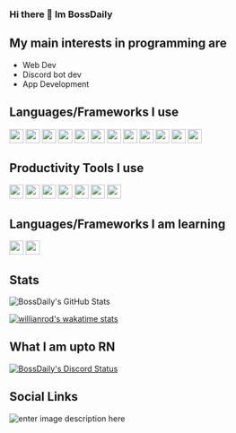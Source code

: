 
### Hi there 👋 Im BossDaily

## My main interests in programming are 
- Web Dev
- Discord bot dev
- App Development
## Languages/Frameworks I use
<img src="https://cdn.jsdelivr.net/gh/devicons/devicon/icons/javascript/javascript-original.svg" height="25" width="25" />  <img src="https://cdn.jsdelivr.net/gh/devicons/devicon/icons/typescript/typescript-original.svg" height="25" width="25" /> <img src="https://cdn.jsdelivr.net/gh/devicons/devicon/icons/nodejs/nodejs-original.svg" height="25" width="25" />  <img src="https://cdn.jsdelivr.net/gh/devicons/devicon/icons/discordjs/discordjs-original.svg" height="25" width="25" />  <img src="https://cdn.jsdelivr.net/gh/devicons/devicon/icons/html5/html5-original.svg" height="25" width="25" />  <img src="https://cdn.jsdelivr.net/gh/devicons/devicon/icons/css3/css3-original.svg" height="25" width="25" />  <img src="https://cdn.jsdelivr.net/gh/devicons/devicon/icons/git/git-original.svg" height="25" width="25" /> 
<img src="https://cdn.jsdelivr.net/gh/devicons/devicon/icons/mysql/mysql-original.svg" height="25" width="25"/> 
<img src="https://cdn.jsdelivr.net/gh/devicons/devicon/icons/react/react-original.svg" height="25" width="25"/> 
<img src="https://cdn.jsdelivr.net/gh/devicons/devicon/icons/tailwindcss/tailwindcss-plain.svg" height="25" width="25"/> 
<img src="https://cdn.icon-icons.com/icons2/2148/PNG/512/prisma_icon_132076.png" height="25" width="25"/> 
<img src="https://cdn.jsdelivr.net/gh/devicons/devicon/icons/nextjs/nextjs-line.svg" height="25" width="25"/> 

## Productivity Tools I use
<img src="https://cdn.jsdelivr.net/gh/devicons/devicon/icons/windows8/windows8-original.svg" height="25" width="25"/> <img src="https://upload.wikimedia.org/wikipedia/commons/9/9c/IntelliJ_IDEA_Icon.svg" height="25" width="25"/> <img src="https://cdn.jsdelivr.net/gh/devicons/devicon/icons/vscode/vscode-original.svg" height="25" width="25"/>  <img src="https://img.icons8.com/material-outlined/30/000000/github.png" height="25" width="25"/>  <img src="https://cdn.jsdelivr.net/gh/devicons/devicon/icons/trello/trello-plain.svg" height="25" width="25"/> <img src="https://1v5ymx3zt3y73fq5gy23rtnc-wpengine.netdna-ssl.com/wp-content/uploads/2021/06/gitkraken-keif-mono-teal-sq.svg" height="25" width="25"/> <img src="https://yt3.ggpht.com/ytc/AKedOLTcIl6kKt3lEPJEySUf_hpHiKDKiFeo9eWPReLysQ=s88-c-k-c0x00ffffff-no-rj" height="25" width="25"/> 
## Languages/Frameworks I am learning
 <img src="https://cdn.jsdelivr.net/gh/devicons/devicon/icons/cplusplus/cplusplus-plain.svg" height="25" width="25"/> <img src="https://cdn.jsdelivr.net/gh/devicons/devicon/icons/svelte/svelte-original.svg" height="25" width="25"/>

## Stats
![BossDaily's GitHub Stats](https://github-readme-stats.vercel.app/api?username=BossDaily&show_icons=true&bg_color=30,000000,434343&text_color=ffffff&title_color=ffffff&icon_color=ffffff)

[![willianrod's wakatime stats](https://github-readme-stats.vercel.app/api/wakatime?username=BossDaily&bg_color=30,000000,434343&text_color=ffffff&title_color=ffffff&layout=compact&custom_title=Top%20Languages)](https://github.com/anuraghazra/github-readme-stats)


## What I am upto RN
[![BossDaily's Discord Status](https://lanyard.cnrad.dev/api/274973338676494347)](https://discord.com/users/274973338676494347)


## Social Links
<a>![enter image description here](https://img.shields.io/badge/Discord-5865F2?style=for-the-badge&logo=discord&logoColor=white&label=bossdaily)</a>
